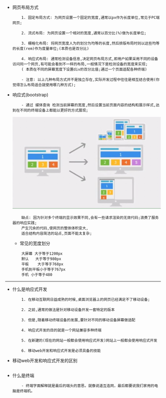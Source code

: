+   网页布局方式
    ```
        1. 固定布局方式: 为网页设置一个固定的宽度,通常以px作为长度单位,常见于PC端网页;

        2. 流式布局: 为网页设置一个相对的宽度,通常以百分比(%)做为长度单位;

        3. 栅格化布局: 将网页宽度人为的划分为均等的长度,然后排版布局时则以这些均等的长度(rem)作为度量单位;(本质也是百分比)

        4. 响应式布局: 通常检测设备信息,决定网页布局方式,即用户如果采用不同的设备访问同一个网页,有可能会看到不一样的布局,一般情况下是检测设备的宽度来实现;
        ( 本质在不同的屏幕宽度下设置div的百分比值;通过一个页面适配各种终端)

        - 注意: 以上几种布局方式并不是独立存在,实际开发过程中往往是相互结合使用(你觉得怎么布局适合就使用哪几种方式);
    ```

+   响应式(bootstrap)
    ``` 
        - 通过 媒体查询 检测当前屏幕的宽度,然后设置当前页面内容的结构和展示样式,达到在不同的终端设备上都能以更好的方式展现;
    ```
    ![响应式](../imgs/响应式.jpg)
    ```
        缺点: 因为针对多个终端的显示效果不同,会有一些请求渲染的无效代码;浪费了服务器的响应实践;
        产生冗余的代码,使网页的整体体积变大,
        适合结构内容简洁的站点,页面不能太复杂;
    ```
    +   常见的宽度划分
    ```
        大屏幕 大于等于1200px 
        默认   大于等于980px
        平板    大于等于768px
        手机到平板小于等于767px
        手机 小于等于480

    ```


---
+   什么是响应式开发
    ```
        1. 在移动互联网日益成熟的时候,桌面浏览器上的网页已经满足不了移动设备;

        2. 之前,通常的做法是针对移动设备开发一套特定的版本

        3. 但是,随着移动终端设备的发展,要针对不同的移动设备屏幕做适配

        4. 响应式开发的目的就是一个网站兼容多种终端

        5. 在新建的(现在的网站一般都会使用响应式开发)网站上一般都会使用响应式开发

        6. 移动web开发和响应式开发是必须具备的技能

    ```
+   移动web开发和响应式开发的区别
    ```

    ```

+   什么是终端
    ```
        - 终端字面解释就是最后的端头的意思。就像说道互连网，最后都要说我们家用的电脑是终端机。
    ```